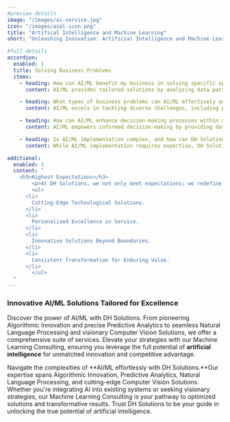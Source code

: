 ```yaml
---
#preview details
image: "/images/ai-service.jpg"
icon: "/images/aiml-icon.png"
title: "Artifical Intelligence and Machine Learning"
short: "Unleashing Innovation: Artificial Intelligence and Machine Learning at DH Solutions."

#full details
accordion:
  enabled: 1
  title: Solving Business Problems
  items:
    - heading: How can AI/ML benefit my business in solving specific operational challenges?
      content: AI/ML provides tailored solutions by analyzing data patterns, predicting outcomes, and automating processes. Whether optimizing workflows, enhancing customer experiences, or streamlining decision-making, the adaptability of AI/ML addresses a spectrum of business challenges.

    - heading: What types of business problems can AI/ML effectively address?
      content: AI/ML excels in tackling diverse challenges, including predictive analytics for demand forecasting, fraud detection, personalized customer recommendations, and process automation. The versatility of AI/ML algorithms allows businesses to address specific pain points and capitalize on opportunities.

    - heading: How can AI/ML enhance decision-making processes within my organization?
      content: AI/ML empowers informed decision-making by providing data-driven insights. Algorithms analyze vast datasets, identify trends, and offer predictions, enabling executives to make strategic choices backed by a deeper understanding of their business landscape.

    - heading: Is AI/ML implementation complex, and how can DH Solutions assist in the process?
      content: While AI/ML implementation requires expertise, DH Solutions simplifies the journey. Our experienced team guides you through seamless integration, offering comprehensive support in selecting the right algorithms, training models, and ensuring that AI/ML aligns perfectly with your business objectives.

additional:
  enabled: 1
  content: "
    <h3>Highest Expectations</h3>
		<p>At DH Solutions, we not only meet expectations; we redefine them. Our commitment to delivering the highest standards of service and innovation is unwavering. From cutting-edge technologies to personalized solutions, we go beyond the ordinary, ensuring that our clients experience a level of excellence that sets new benchmarks. Choose DH Solutions for a partnership that consistently surpasses expectations, providing you with unparalleled support and transformative solutions for your business challenges.</p>
		<ul>
      <li>
        Cutting-Edge Technological Solutions.
      </li>
      <li>
        Personalized Excellence in Service.
      </li>
      <li>
        Innovative Solutions Beyond Boundaries.
      </li>
      <li>
        Consistent Transformation for Enduring Value.
      </li>
		</ul>
  "
---
```


### Innovative AI/ML Solutions Tailored for Excellence

Discover the power of AI/ML with DH Solutions. From pioneering Algorithmic Innovation and precise Predictive Analytics to seamless Natural Language Processing and visionary Computer Vision Solutions, we offer a comprehensive suite of services. Elevate your strategies with our Machine Learning Consulting, ensuring you leverage the full potential of **artificial intelligence** for unmatched innovation and competitive advantage.

Navigate the complexities of **AI/ML effortlessly with DH Solutions.**Our expertise spans Algorithmic Innovation, Predictive Analytics, Natural Language Processing, and cutting-edge Computer Vision Solutions. Whether you're integrating AI into existing systems or seeking visionary strategies, our Machine Learning Consulting is your pathway to optimized solutions and transformative results. Trust DH Solutions to be your guide in unlocking the true potential of artificial intelligence.